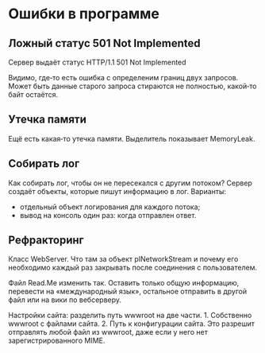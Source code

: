 ﻿# Ошибки в программе

## Ложный статус 501 Not Implemented

Сервер выдаёт статус
HTTP/1.1 501 Not Implemented

Видимо, где‐то есть ошибка с определеним границ двух запросов.
Может быть данные старого запроса стираются не полностью, какой‐то байт остаётся.

## Утечка памяти

Ещё есть какая‐то утечка памяти. Выделитель показывает MemoryLeak.

## Собирать лог

Как собирать лог, чтобы он не пересекался с другим потоком? Сервер создаёт объекты, которые пишут информацию в лог. Варианты:

* отдельный объект логирования для каждого потока;
* вывод на консоль один раз: когда отправлен ответ.

## Рефракторинг

Класс WebServer. Что там за объект pINetworkStream и почему его необходимо каждый раз закрывать после соединения с пользователем.

Файл Read.Me изменить так. Оставить только общую информацию, перевести на «международный язык», остальное отправить в другой файл или на вики по вебсерверу.

Настройки сайта: разделить путь wwwroot на две части. 1. Собственно wwwroot с файлами сайта. 2. Путь к конфигурации сайта. Это разрешит отправлять любой файл из wwwroot, даже если у него нет зарегистрированного MIME.